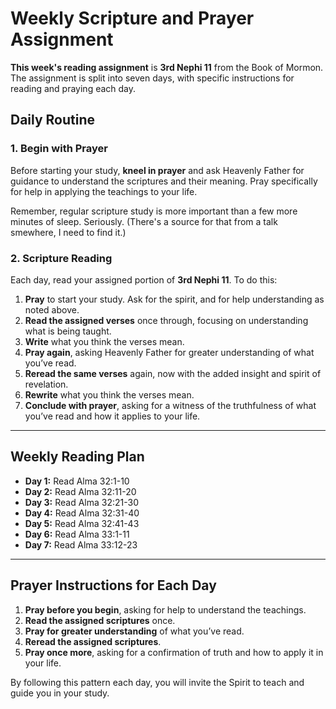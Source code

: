 # Weekly Scripture and Prayer Assignment

**This week's reading assignment** is **3rd Nephi 11** from the Book of Mormon. The assignment is split into seven days, with specific instructions for reading and praying each day.

## Daily Routine

### 1. Begin with Prayer
Before starting your study, **kneel in prayer** and ask Heavenly Father for guidance to understand the scriptures and their meaning. Pray specifically for help in applying the teachings to your life.

Remember, regular scripture study is more important than a few more minutes of sleep. Seriously. (There's a source for that from a talk smewhere, I need to find it.)

### 2. Scripture Reading
Each day, read your assigned portion of **3rd Nephi 11**. To do this:

1. **Pray** to start your study. Ask for the spirit, and for help understanding as noted above.
1. **Read the assigned verses** once through, focusing on understanding what is being taught.
2. **Write** what you think the verses mean. 
2. **Pray again**, asking Heavenly Father for greater understanding of what you’ve read.
3. **Reread the same verses** again, now with the added insight and spirit of revelation.
2. **Rewrite** what you think the verses mean. 
4. **Conclude with prayer**, asking for a witness of the truthfulness of what you’ve read and how it applies to your life.

---

## Weekly Reading Plan 

- **Day 1:** Read Alma 32:1-10  
- **Day 2:** Read Alma 32:11-20  
- **Day 3:** Read Alma 32:21-30  
- **Day 4:** Read Alma 32:31-40  
- **Day 5:** Read Alma 32:41-43  
- **Day 6:** Read Alma 33:1-11
- **Day 7:** Read Alma 33:12-23

---

## Prayer Instructions for Each Day

1. **Pray before you begin**, asking for help to understand the teachings.
2. **Read the assigned scriptures** once.
3. **Pray for greater understanding** of what you’ve read.
4. **Reread the assigned scriptures**.
5. **Pray once more**, asking for a confirmation of truth and how to apply it in your life.

By following this pattern each day, you will invite the Spirit to teach and guide you in your study.
